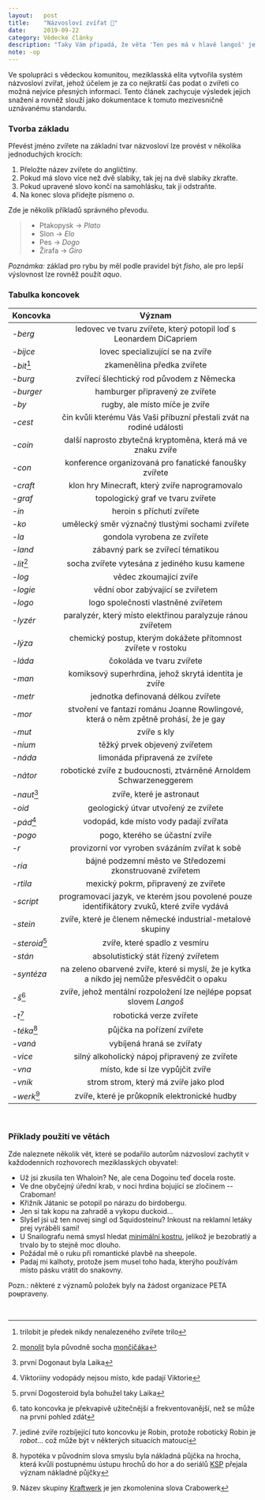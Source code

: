 ```yaml
---
layout:   post
title:    "Názvosloví zvířat 🐶"
date:     2019-09-22
category: Vědecké články
description: "Taky Vám připadá, že věta 'Ten pes má v hlavě langoš' je moc dlouhá na to jak jí říkáte často ? Nejste jediní."
note: -op
---
```

 
Ve spolupráci s vědeckou komunitou, meziklasská elita vytvořila systém názvosloví zvířat, jehož účelem je za co nejkratší čas podat o zvířeti co možná nejvíce přesných informací. Tento článek zachycuje výsledek jejich snažení a rovněž slouží jako dokumentace k tomuto mezivesničně uznávanému standardu.

### Tvorba základu
Převést jméno zvířete na základní tvar názvosloví lze provést v několika jednoduchých krocích:

1. Přeložte název zvířete do angličtiny.
2. Pokud má slovo více než dvě slabiky, tak jej na dvě slabiky zkraťte.
3. Pokud upravené slovo končí na samohlásku, tak ji odstraňte.
4. Na konec slova přidejte písmeno _o_.

Zde je několik příkladů správného převodu.

> - Ptakopysk → _Plato_
> - Slon → _Elo_
> - Pes → _Dogo_
> - Žirafa → _Giro_    

_Poznámka:_ základ pro rybu by měl podle pravidel být _fisho_, ale pro lepší výslovnost lze rovněž použít _aquo_.

### Tabulka koncovek

| Koncovka             | Význam                                                                                      |
| ---                  | :-:                                                                                         |
| _-berg_              | ledovec ve tvaru zvířete, který potopil loď s Leonardem DiCapriem                           |
| _-bijce_			   | lovec specializující se na zvíře															 |
| _-bit_[^bit]         | zkamenělina předka zvířete                                                                  |
| _-burg_              | zvířecí šlechtický rod původem z Německa                                                    |
| _-burger_            | hamburger připravený ze zvířete                                                             |
| _-by_                | rugby, ale místo míče je zvíře                                                              |
| _-cest_			   | čin kvůli kterému Vás Vaši příbuzní přestali zvát na rodiné události						 |
| _-coin_              | další naprosto zbytečná kryptoměna, která má ve znaku zvíře                                 |
| _-con_			   | konference organizovaná pro fanatické fanoušky zvířete										 |
| _-craft_             | klon hry Minecraft, který zvíře naprogramovalo                                              |
| _-graf_              | topologický graf ve tvaru zvířete                                                           |
| _-in_                | heroin s příchutí zvířete                                                                   |
| _-ko_                | umělecký směr význačný tlustými sochami zvířete                                             |
| _-la_                | gondola vyrobena ze zvířete                                                                 |
| _-land_			   | zábavný park se zvířecí tématikou															 |
| _-lit_[^lit]         | socha zvířete vytesána z jediného kusu kamene                                               |
| _-log_               | vědec zkoumající zvíře                                                                      |
| _-logie_             | vědní obor zabývající se zvířetem                                                           |
| _-logo_              | logo společnosti vlastněné zvířetem                                                         |
| _-lyzér_             | paralyzér, který místo elektřinou paralyzuje ránou zvířetem                                 |
| _-lýza_			   | chemický postup, kterým dokážete přítomnost zvířete v rostoku								 |
| _-láda_              | čokoláda ve tvaru zvířete                                                                   |
| _-man_               | komiksový superhrdina, jehož skrytá identita je zvíře                                       |
| _-metr_              | jednotka definovaná délkou zvířete                                                          |
| _-mor_			   | stvoření ve fantazi románu Joanne Rowlingové, která o něm zpětně prohásí, že je gay		 |
| _-mut_ 			   | zvíře s kly																				 |
| _-nium_              | těžký prvek objevený zvířetem                                                               |
| _-náda_              | limonáda připravená ze zvířete                                                              |
| _-nátor_             | robotické zvíře z budoucnosti, ztvárněné Arnoldem Schwarzeneggerem                          |
| _-naut_[^naut]	   | zvíře, které je astronaut																	 |
| _-oid_               | geologický útvar utvořený ze zvířete                                                        |
| _-pád_[^pad]         | vodopád, kde místo vody padají zvířata                                                      |
| _-pogo_			   | pogo, kterého se účastní zvíře																 |
| _-r_                 | provizorní vor vyroben svázáním zvířat k sobě                                               |
| _-ria_               | bájné podzemní město ve Středozemi zkonstruované zvířetem                                   |
| _-rtila_             | mexický pokrm, připravený ze zvířete                                                        |
| _-script_            | programovací jazyk, ve kterém jsou povolené pouze identifikátory zvuků, které zvíře vydává  |
| _-stein_             | zvíře, které je členem německé industrial-metalové skupiny                                  |
| _-steroid_[^steroid] | zvíře, které spadlo z vesmíru                                                               |
| _-stán_              | absolutistický stát řízený zvířetem                                                         |
| _-syntéza_           | na zeleno obarvené zvíře, které si myslí, že je kytka a nikdo jej nemůže přesvědčit o opaku |
| _-š_[^s]             | zvíře, jehož mentální rozpoložení lze nejlépe popsat slovem *Langoš*                        |
| _-t_[^t]             | robotická verze zvířete                                                                     |
| _-téka_[^teka]       | půjčka na pořízení zvířete                                                                  |
| _-vaná_              | vybíjená hraná se zvířaty                                                                   |
| _-vice_              | silný alkoholický nápoj připravený ze zvířete                                               |
| _-vna_               | místo, kde si lze vypůjčit zvíře                                                            |
| _-vník_			   | strom strom, který má zvíře jako plod 														 |
| _-werk_[^werk]       | zvíře, které je průkopník elektronické hudby                                                |

  

### Příklady použití ve větách

Zde naleznete několik vět, které se podařilo autorům názvosloví zachytit v každodenních rozhovorech meziklasských obyvatel:
- Už jsi zkusila ten Whaloin? Ne, ale cena Dogoinu teď docela roste.
- Ve dne obyčejný úřední krab, v noci hrdina bojující se zločinem -- Craboman!
- Křižník Játanic se potopil po nárazu do birdobergu.
- Jen si tak kopu na zahradě a vykopu duckoid...
- Slyšel jsi už ten novej singl od Squidosteinu? Inkoust na reklamní letáky prej vyráběli sami!
- U Snailografu nemá smysl hledat [minimální kostru](https://en.wikipedia.org/wiki/Minimum_spanning_tree), jelikož je bezobratlý a trvalo by to stejně moc dlouho.
- Požádal mě o ruku při romantické plavbě na sheepole.
- Padaj mi kalhoty, protože jsem musel toho hada, kterýho používám místo pásku vrátit do snakovny.


Pozn.: některé z významů položek byly na žádost organizace PETA po<del>u</del>praveny.

 

[^bit]: trilobit je předek nikdy nenalezeného zvířete trilo
[^lit]: [monolit](https://cs.wikipedia.org/wiki/Monolit) byla původně socha [mončičáka](https://cs.wikipedia.org/wiki/Mon%C4%8Di%C4%8D%C3%A1k)
[^pad]: Viktoriiny vodopády nejsou místo, kde padají Viktorie
[^s]: tato koncovka je překvapivě užitečnější a frekventovanější, než se může na první pohled zdát
[^naut]: první Dogonaut byla Laika
[^steroid]: první Dogosteroid byla bohužel taky Laika
[^t]: jediné zvíře rozbíjející tuto koncovku je Robin, protože robotický Robin je _robot_... což může být v některých situacích matoucí
[^teka]: hypotéka v původním slova smyslu byla nákladná půjčka na hrocha, která kvůli postupnému ústupu hrochů do hor a do seriálů [KSP](https://ksp.mff.cuni.cz/) přejala význam nákladné půjčky
[^werk]: Název skupiny [Kraftwerk](https://en.wikipedia.org/wiki/Kraftwerk) je jen zkomolenina slova Crabowerk
